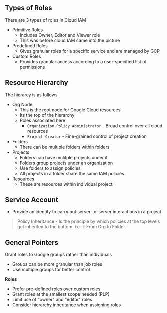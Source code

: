 ## Types of Roles

There are 3 types of roles in Cloud IAM
- Primitive Roles
	- Includes Owner, Editor and Viewer role
	- This was before cloud IAM came into the picture
- Predefined Roles
	- Gives granular roles for a specific service and are managed by GCP
- Custom Roles
	- Provides granular access according to a user-specified list of permissions


## Resource Hierarchy

The hierarcy is as follows
- Org Node
	- This is the root node for Google Cloud resources
	- Its the top of the hierarchy
	- Roles associated here
		- `Organization Policy Administrator` - Broad control over all cloud resources
		- `Project Creator` - Fine-grained control of project creation 
- Folders
	- There can be multiple folders within folders
- Projects
	- Folders can have mulitple projects under it
	- Folders group projects under an organization
	- Use folders to assign policies
	- All projects in a folder share the same IAM policies
- Resources
	- These are resources within individual project

## Service Account

- Provide an identity to carry out server-to-server interactions in a project

> Policy Inheritance - Is the principle by which policies at the top levels get inherited to the bottom. i.e -> From Org to Folder

## General Pointers
Grant roles to Google groups rather than individuals
- Groups can be more granular than job roles
- Use multiple groups for better control

**Roles**
- Prefer pre-defined roles over custom roles
- Grant roles at the smallest scope needed (PLP)
- Limit use of "owner" and "editor" roles
- Consider hierarchy inheritance when assigning roles